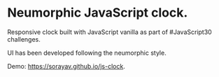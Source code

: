 # Neumorphic JavaScript clock.

Responsive clock built with JavaScript vanilla as part of #JavaScript30 challenges.

UI has been developed following the neumorphic style.

Demo: https://sorayav.github.io/js-clock.
